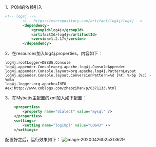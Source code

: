 1、POM的依赖引入
```xml
<!-- log4j -->
        <!-- https://mvnrepository.com/artifact/log4j/log4j -->
        <dependency>
            <groupId>log4j</groupId>
            <artifactId>log4j</artifactId>
            <version>1.2.17</version>
        </dependency>
```
2、在resources加入log4j.properties，内容如下：
```
log4j.rootLogger=DEBUG,Console
log4j.appender.Console=org.apache.log4j.ConsoleAppender
log4j.appender.Console.layout=org.apache.log4j.PatternLayout
log4j.appender.Console.layout.ConversionPattern=%d [%t] %-5p [%c] - %m%n
log4j.logger.org.apache=INFO
#ex:http://www.cnblogs.com/zhaozihan/p/6371133.html
```

3、在Mybatis主配置的xml加入如下配置：

```xml
    <properties>
        <property name="dialect" value="mysql" />
    </properties>
    <settings>
        <setting name="logImpl" value="LOG4J" />
    </settings>
```
配置好之后，运行效果如下：
![image-20200426025313629](https://gitee.com/zero049/MyNoteImages/raw/master/image-20200426025313629.png)

